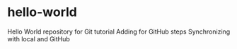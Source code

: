 # hello-world
Hello World repository for Git tutorial
Adding for GitHub steps
Synchronizing with local and GitHub
